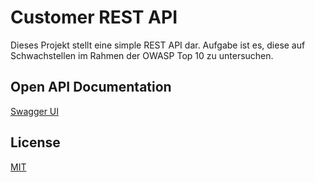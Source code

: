 # Customer REST API

Dieses Projekt stellt eine simple REST API dar. Aufgabe ist es, diese auf Schwachstellen
im Rahmen der OWASP Top 10 zu untersuchen.

## Open API Documentation
[Swagger UI](http://localhost:8080/swagger-ui/index.html?configUrl=/v3/api-docs/swagger-config)

## License
[MIT](https://github.com/noel-lang/customer-api/blob/main/LICENSE)
